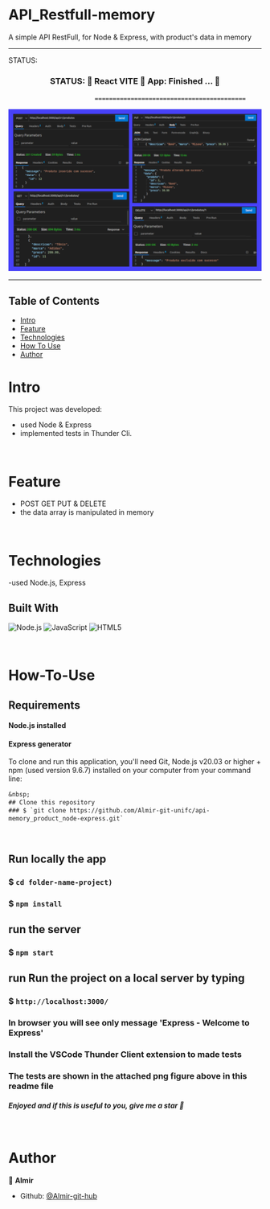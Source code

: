 <h1>API_Restfull-memory</h1>

A simple API RestFull, for Node & Express, with product's data in memory

---------------------------------------------------------------------------------------------------------

STATUS: 
<h3 align="center">  
	 STATUS: 🔔  React VITE 🚀  App:   Finished ...  🎯 
</h3>

                            ==========================================

![Screentest](https://github.com/Almir-git-unifc/api-memory_product_node-express/blob/main/scrtest.png)


--------------------------------------------------------------------------------------

<!-- START doctoc generated TOC please keep comment here to allow auto update -->
<!-- DON'T EDIT THIS SECTION, INSTEAD RE-RUN doctoc TO UPDATE -->
## Table of Contents
- [Intro ](#intro-)
- [Feature](#Feature-)
- [Technologies](#Technologies-)
- [How To Use](#How-To-Use-)
- [Author](#Author-)

<!-- END doctoc generated TOC please keep comment here to allow auto update -->


# Intro <a name = "Intro"></a>

This project was developed:
- used Node & Express
- implemented tests in Thunder Cli.


&nbsp;
# Feature <a name = "Feature"></a>
- POST GET PUT & DELETE
- the data array is manipulated in memory



&nbsp;
# Technologies <a name = "Technologies"></a>
-used Node.js, Express 


## Built With 
![Node.js](https://img.shields.io/badge/Node.js-43853D?style=for-the-badge&logo=node.js&logoColor=white)
![JavaScript](https://img.shields.io/badge/javascript-%23323330.svg?style=for-the-badge&logo=javascript&logoColor=%23F7DF1E)
![HTML5](https://img.shields.io/badge/html5-%23E34F26.svg?style=for-the-badge&logo=html5&logoColor=white)

<!-- Consult technologies using the https://blog.escolaninjawp.com.br/qual-tecnologia-um-site-foi-feito/ website -->

<!-- Look for Badges shields in https://dev.to/envoy_/150-badges-for-github-pnk -->

 

&nbsp;
# How-To-Use <a name = "How-To-Use"></a>

## Requirements
#### Node.js installed
#### Express generator



To clone and run this application, you'll need Git, Node.js v20.03 or higher + npm (used version 9.6.7) installed on your computer from your command line:

```
&nbsp;
## Clone this repository
### $ `git clone https://github.com/Almir-git-unifc/api-memory_product_node-express.git`

```


&nbsp;
## Run locally the app
### $ `cd folder-name-project)`

### $ `npm install`

## run the server
### $ `npm start`

## run Run the project on a local server by typing 
### $ `http://localhost:3000/`

### In browser you will see only message 'Express - Welcome to Express'


### Install the VSCode Thunder Client extension to made tests
### The tests are shown in the attached png figure above in this readme file 


<h5>
 Enjoyed and if this is useful to you, give me a star 🌟
</h5>



&nbsp;
# Author <a name = "Author"></a>

👤 **Almir**

- Github: [@Almir-git-hub](https://github.com/Almir-git-unifc)


